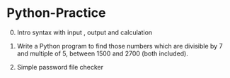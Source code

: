 # Python-Practice

0) Intro syntax with input , output and calculation

1) Write a Python program to find those numbers which are divisible by 7 and multiple of 5, between 1500 and 2700 (both included).

2) Simple password file checker

